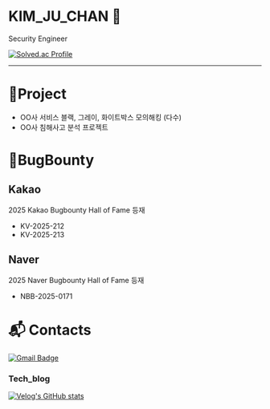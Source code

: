 # KIM_JU_CHAN 👋 <br>
Security Engineer

[![Solved.ac Profile](http://mazassumnida.wtf/api/v2/generate_badge?boj=jckim2)](https://solved.ac/jckim2/)

------- 

# 💪Project
- OO사 서비스 블랙, 그레이, 화이트박스 모의해킹 (다수)
- OO사 침해사고 분석 프로젝트

# 🐝BugBounty
## Kakao
2025 Kakao Bugbounty Hall of Fame 등재
- KV-2025-212
- KV-2025-213

## Naver
2025 Naver Bugbounty Hall of Fame 등재
- NBB-2025-0171
  

 # :mailbox_with_mail: Contacts

 [![Gmail Badge](https://img.shields.io/badge/Gmail-d14836?style=flat-square&logo=Gmail&logoColor=white&link=mailto:jckim229@gmail.com)](mailto:jckim229@gmail.com)

 ### Tech_blog
 
[![Velog's GitHub stats](https://velog-readme-stats.vercel.app/api/badge?name=jckim22)](https://velog.io/@jckim22) 

 

